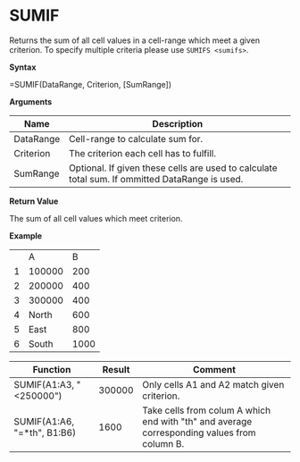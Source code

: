 # SUMIF

Returns the sum of all cell values in a cell-range which meet a given
criterion. To specify multiple criteria please use `SUMIFS <sumifs>`.

**Syntax**

=SUMIF(DataRange, Criterion, \[SumRange\])

**Arguments**

| Name      | Description                                                                                    |
|-----------|------------------------------------------------------------------------------------------------|
| DataRange | Cell-range to calculate sum for.                                                               |
| Criterion | The criterion each cell has to fulfill.                                                        |
| SumRange  | Optional. If given these cells are used to calculate total sum. If ommitted DataRange is used. |

**Return Value**

The sum of all cell values which meet criterion.

**Example**

|     |        |      |
|-----|--------|------|
|     | A      | B    |
| 1   | 100000 | 200  |
| 2   | 200000 | 400  |
| 3   | 300000 | 400  |
| 4   | North  | 600  |
| 5   | East   | 800  |
| 6   | South  | 1000 |

| Function                                                                                                      | Result | Comment                                                                                     |
|---------------------------------------------------------------------------------------------------------------|--------|---------------------------------------------------------------------------------------------|
| SUMIF(<span class="blue">A1:A3</span>, <span class="orange">"&lt;250000"</span>)                              | 300000 | Only cells A1 and A2 match given criterion.                                                 |
| SUMIF(<span class="blue">A1:A6</span>, <span class="orange">"=\*th"</span>, <span class="green">B1:B6</span>) | 1600   | Take cells from colum A which end with "th" and average corresponding values from column B. |
